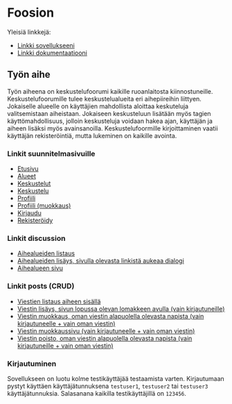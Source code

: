 # Foosion

Yleisiä linkkejä:

* [Linkki sovellukseeni](https://lleevi.users.cs.helsinki.fi/tsoha/)
* [Linkki dokumentaatiooni](https://github.com/leevilehtonen/Tsoha-Bootstrap/blob/master/doc/dokumentaatio.pdf)

## Työn aihe

Työn aiheena on keskustelufoorumi kaikille ruoanlaitosta kiinnostuneille. Keskustelufoorumille tulee keskustelualueita eri aihepiireihin liittyen. Jokaiselle alueelle on käyttäjien mahdollista aloittaa keskuteluja valitsemistaan aiheistaan. Jokaiseen keskusteluun lisätään myös tagien käyttömahdollisuus, jolloin keskusteluja voidaan hakea ajan, käyttäjän ja aiheen lisäksi myös avainsanoilla. Keskustelufoormille kirjoittaminen vaatii käyttäjän rekisteröintiä, mutta lukeminen on kaikille avointa.

### Linkit suunnitelmasivuille

- [Etusivu](https://lleevi.users.cs.helsinki.fi/tsoha/home)
- [Alueet](https://lleevi.users.cs.helsinki.fi/tsoha/discussion) 
- [Keskustelut](https://lleevi.users.cs.helsinki.fi/tsoha/topics)
- [Keskustelu](https://lleevi.users.cs.helsinki.fi/tsoha/topics/1)
- [Profiili](https://lleevi.users.cs.helsinki.fi/tsoha/profile/1)
- [Profiili (muokkaus)](https://lleevi.users.cs.helsinki.fi/tsoha/profile/1/edit)
- [Kirjaudu](https://lleevi.users.cs.helsinki.fi/tsoha/login)
- [Rekisteröidy](https://lleevi.users.cs.helsinki.fi/tsoha/signup)

### Linkit discussion
- [Aihealueiden listaus](https://lleevi.users.cs.helsinki.fi/tsoha/discussion) 
- [Aihealueiden lisäys, sivulla olevasta linkistä aukeaa dialogi](https://lleevi.users.cs.helsinki.fi/tsoha/discussion)
- [Aihealueen sivu](https://lleevi.users.cs.helsinki.fi/tsoha/discussion/1)

### Linkit posts (CRUD)
- [Viestien listaus aiheen sisällä](https://lleevi.users.cs.helsinki.fi/tsoha/discussion/1/topic/1) 
- [Viestin lisäys, sivun lopussa olevan lomakkeen avulla (vain kirjautuneille)](https://lleevi.users.cs.helsinki.fi/tsoha/discussion/1/topic/1)
- [Viestin muokkaus, oman viestin alapuolella olevasta napista (vain kirjautuneelle + vain oman viestin)](https://lleevi.users.cs.helsinki.fi/tsoha/discussion/1/topic/1)
- [Viestin muokkaussivu (vain kirjautuneelle + vain oman viestin)](https://lleevi.users.cs.helsinki.fi/tsoha/discussion/1/topic/1/post/1/edit)
- [Viestin poisto, oman viestin alapuolella olevasta napista (vain kirjautuneille + vain oman viestin)](https://lleevi.users.cs.helsinki.fi/tsoha/discussion/1/topic/1)


### Kirjautuminen
Sovellukseen on luotu kolme testikäyttäjää testaamista varten. Kirjautumaan pystyt käyttäen käyttäjätunnuksena `testuser1`, `testuser2` tai  `testuser3` käyttäjätunnuksia. Salasanana kaikilla testikäyttäjillä on `123456`.